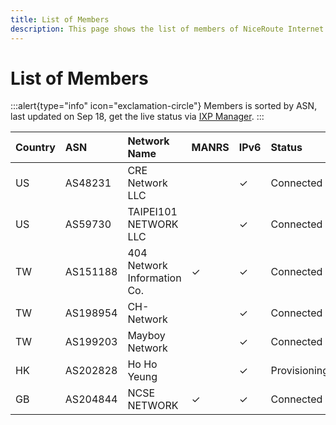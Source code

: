 ```yaml
---
title: List of Members
description: This page shows the list of members of NiceRoute Internet Exchange.
---
```


# List of Members

:::alert{type="info" icon="exclamation-circle"}
Members is sorted by ASN, last updated on Sep 18, get the live status via [IXP Manager](https://ixpm.nrix.org).
:::

| **Country**   | **ASN**   | **Network Name**            | **MANRS** | **IPv6** | **Status**      | **Join Date** |
|:--------------|:----------|:----------------------------|:----------|:---------|:----------------|:--------------|
| US            | AS48231   | CRE Network LLC             |           | ✓        | Connected       | 2023-10-13    |
| US            | AS59730   | TAIPEI101 NETWORK LLC       |           | ✓        | Connected       | 2023-10-15    |
| TW            | AS151188  | 404 Network Information Co. | ✓         | ✓        | Connected       | 2023-10-13    |
| TW            | AS198954  | CH-Network                  |           | ✓        | Connected       | 2023-10-14    |
| TW            | AS199203  | Mayboy Network              |           | ✓        | Connected       | 2023-10-13    |
| HK            | AS202828  | Ho Ho Yeung                 |           | ✓        | Provisioning    | 2023-10-16    |
| GB            | AS204844  | NCSE NETWORK                | ✓         | ✓        | Connected       | 2023-10-13    |


